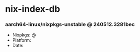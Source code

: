 # nix-index-db
### aarch64-linux/nixpkgs-unstable @ 240512.3281bec
- Nixpkgs: @[](https://github.com/NixOS/nixpkgs/commit/3281bec7174f679eabf584591e75979a258d8c40)
- Platform: 
- Date: 
